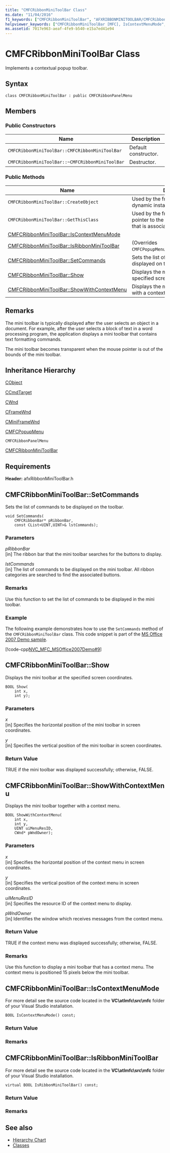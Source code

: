 ```yaml
---
title: "CMFCRibbonMiniToolBar Class"
ms.date: "11/04/2016"
f1_keywords: ["CMFCRibbonMiniToolBar", "AFXRIBBONMINITOOLBAR/CMFCRibbonMiniToolBar", "AFXRIBBONMINITOOLBAR/CMFCRibbonMiniToolBar::IsContextMenuMode", "AFXRIBBONMINITOOLBAR/CMFCRibbonMiniToolBar::IsRibbonMiniToolBar", "AFXRIBBONMINITOOLBAR/CMFCRibbonMiniToolBar::SetCommands", "AFXRIBBONMINITOOLBAR/CMFCRibbonMiniToolBar::Show", "AFXRIBBONMINITOOLBAR/CMFCRibbonMiniToolBar::ShowWithContextMenu"]
helpviewer_keywords: ["CMFCRibbonMiniToolBar [MFC], IsContextMenuMode", "CMFCRibbonMiniToolBar [MFC], IsRibbonMiniToolBar", "CMFCRibbonMiniToolBar [MFC], SetCommands", "CMFCRibbonMiniToolBar [MFC], Show", "CMFCRibbonMiniToolBar [MFC], ShowWithContextMenu"]
ms.assetid: 7017e963-aeaf-4fe9-b540-e15a7ed41e94
---
```

# CMFCRibbonMiniToolBar Class

Implements a contextual popup toolbar.

## Syntax

```
class CMFCRibbonMiniToolBar : public CMFCRibbonPanelMenu
```

## Members

### Public Constructors

|Name|Description|
|----------|-----------------|
|`CMFCRibbonMiniToolBar::CMFCRibbonMiniToolBar`|Default constructor.|
|`CMFCRibbonMiniToolBar::~CMFCRibbonMiniToolBar`|Destructor.|

### Public Methods

|Name|Description|
|----------|-----------------|
|`CMFCRibbonMiniToolBar::CreateObject`|Used by the framework to create a dynamic instance of this class type.|
|`CMFCRibbonMiniToolBar::GetThisClass`|Used by the framework to obtain a pointer to the [CRuntimeClass](../../mfc/reference/cruntimeclass-structure.md) object that is associated with this class type.|
|[CMFCRibbonMiniToolBar::IsContextMenuMode](#iscontextmenumode)||
|[CMFCRibbonMiniToolBar::IsRibbonMiniToolBar](#isribbonminitoolbar)|(Overrides `CMFCPopupMenu::IsRibbonMiniToolBar`.)|
|[CMFCRibbonMiniToolBar::SetCommands](#setcommands)|Sets the list of commands to be displayed on the toolbar.|
|[CMFCRibbonMiniToolBar::Show](#show)|Displays the mini toolbar at the specified screen coordinates.|
|[CMFCRibbonMiniToolBar::ShowWithContextMenu](#showwithcontextmenu)|Displays the mini toolbar together with a context menu.|

## Remarks

The mini toolbar is typically displayed after the user selects an object in a document. For example, after the user selects a block of text in a word processing program, the application displays a mini toolbar that contains text formatting commands.

The mini toolbar becomes transparent when the mouse pointer is out of the bounds of the mini toolbar.

## Inheritance Hierarchy

[CObject](../../mfc/reference/cobject-class.md)

[CCmdTarget](../../mfc/reference/ccmdtarget-class.md)

[CWnd](../../mfc/reference/cwnd-class.md)

[CFrameWnd](../../mfc/reference/cframewnd-class.md)

[CMiniFrameWnd](../../mfc/reference/cminiframewnd-class.md)

[CMFCPopupMenu](../../mfc/reference/cmfcpopupmenu-class.md)

`CMFCRibbonPanelMenu`

[CMFCRibbonMiniToolBar](../../mfc/reference/cmfcribbonminitoolbar-class.md)

## Requirements

**Header:** afxRibbonMiniToolBar.h

##  <a name="setcommands"></a>  CMFCRibbonMiniToolBar::SetCommands

Sets the list of commands to be displayed on the toolbar.

```
void SetCommands(
    CMFCRibbonBar* pRibbonBar,
    const CList<UINT,UINT>& lstCommands);
```

### Parameters

*pRibbonBar*<br/>
[in] The ribbon bar that the mini toolbar searches for the buttons to display.

*lstCommands*<br/>
[in] The list of commands to be displayed on the mini toolbar. All ribbon categories are searched to find the associated buttons.

### Remarks

Use this function to set the list of commands to be displayed in the mini toolbar.

### Example

The following example demonstrates how to use the `SetCommands` method of the `CMFCRibbonMiniToolBar` class. This code snippet is part of the [MS Office 2007 Demo sample](../../visual-cpp-samples.md).

[!code-cpp[NVC_MFC_MSOffice2007Demo#9](../../mfc/reference/codesnippet/cpp/cmfcribbonminitoolbar-class_1.cpp)]

##  <a name="show"></a>  CMFCRibbonMiniToolBar::Show

Displays the mini toolbar at the specified screen coordinates.

```
BOOL Show(
    int x,
    int y);
```

### Parameters

*x*<br/>
[in] Specifies the horizontal position of the mini toolbar in screen coordinates.

*y*<br/>
[in] Specifies the vertical position of the mini toolbar in screen coordinates.

### Return Value

TRUE if the mini toolbar was displayed successfully; otherwise, FALSE.

##  <a name="showwithcontextmenu"></a>  CMFCRibbonMiniToolBar::ShowWithContextMenu

Displays the mini toolbar together with a context menu.

```
BOOL ShowWithContextMenu(
    int x,
    int y,
    UINT uiMenuResID,
    CWnd* pWndOwner);
```

### Parameters

*x*<br/>
[in] Specifies the horizontal position of the context menu in screen coordinates.

*y*<br/>
[in] Specifies the vertical position of the context menu in screen coordinates.

*uiMenuResID*<br/>
[in] Specifies the resource ID of the context menu to display.

*pWndOwner*<br/>
[in] Identifies the window which receives messages from the context menu.

### Return Value

TRUE if the context menu was displayed successfully; otherwise, FALSE.

### Remarks

Use this function to display a mini toolbar that has a context menu. The context menu is positioned 15 pixels below the mini toolbar.

##  <a name="iscontextmenumode"></a>  CMFCRibbonMiniToolBar::IsContextMenuMode

For more detail see the source code located in the **VC\\atlmfc\\src\\mfc** folder of your Visual Studio installation.

```
BOOL IsContextMenuMode() const;
```

### Return Value

### Remarks

##  <a name="isribbonminitoolbar"></a>  CMFCRibbonMiniToolBar::IsRibbonMiniToolBar

For more detail see the source code located in the **VC\\atlmfc\\src\\mfc** folder of your Visual Studio installation.

```
virtual BOOL IsRibbonMiniToolBar() const;
```

### Return Value

### Remarks

## See also

- [Hierarchy Chart](../../mfc/hierarchy-chart.md)
- [Classes](../../mfc/reference/mfc-classes.md)

